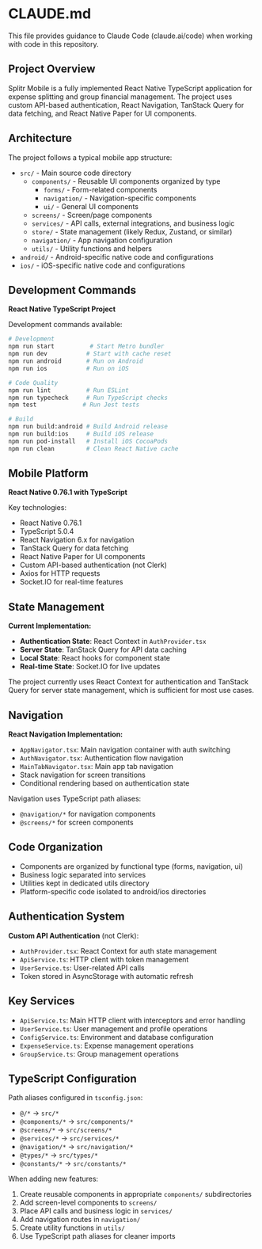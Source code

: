 # CLAUDE.md

This file provides guidance to Claude Code (claude.ai/code) when working with code in this repository.

## Project Overview

Splitr Mobile is a fully implemented React Native TypeScript application for expense splitting and group financial management. The project uses custom API-based authentication, React Navigation, TanStack Query for data fetching, and React Native Paper for UI components.

## Architecture

The project follows a typical mobile app structure:

- `src/` - Main source code directory
  - `components/` - Reusable UI components organized by type
    - `forms/` - Form-related components
    - `navigation/` - Navigation-specific components
    - `ui/` - General UI components
  - `screens/` - Screen/page components
  - `services/` - API calls, external integrations, and business logic
  - `store/` - State management (likely Redux, Zustand, or similar)
  - `navigation/` - App navigation configuration
  - `utils/` - Utility functions and helpers
- `android/` - Android-specific native code and configurations
- `ios/` - iOS-specific native code and configurations

## Development Commands

**React Native TypeScript Project**

Development commands available:

```bash
# Development
npm run start          # Start Metro bundler
npm run dev           # Start with cache reset
npm run android       # Run on Android
npm run ios           # Run on iOS

# Code Quality
npm run lint          # Run ESLint
npm run typecheck     # Run TypeScript checks
npm test             # Run Jest tests

# Build
npm run build:android # Build Android release
npm run build:ios     # Build iOS release
npm run pod-install   # Install iOS CocoaPods
npm run clean         # Clean React Native cache
```

## Mobile Platform

**React Native 0.76.1 with TypeScript**

Key technologies:
- React Native 0.76.1
- TypeScript 5.0.4
- React Navigation 6.x for navigation
- TanStack Query for data fetching
- React Native Paper for UI components
- Custom API-based authentication (not Clerk)
- Axios for HTTP requests
- Socket.IO for real-time features

## State Management

**Current Implementation:**
- **Authentication State**: React Context in `AuthProvider.tsx`
- **Server State**: TanStack Query for API data caching
- **Local State**: React hooks for component state
- **Real-time State**: Socket.IO for live updates

The project currently uses React Context for authentication and TanStack Query for server state management, which is sufficient for most use cases.

## Navigation

**React Navigation Implementation:**
- `AppNavigator.tsx`: Main navigation container with auth switching
- `AuthNavigator.tsx`: Authentication flow navigation
- `MainTabNavigator.tsx`: Main app tab navigation
- Stack navigation for screen transitions
- Conditional rendering based on authentication state

Navigation uses TypeScript path aliases:
- `@navigation/*` for navigation components
- `@screens/*` for screen components

## Code Organization

- Components are organized by functional type (forms, navigation, ui)
- Business logic separated into services
- Utilities kept in dedicated utils directory
- Platform-specific code isolated to android/ios directories

## Authentication System

**Custom API Authentication** (not Clerk):
- `AuthProvider.tsx`: React Context for auth state management
- `ApiService.ts`: HTTP client with token management
- `UserService.ts`: User-related API calls
- Token stored in AsyncStorage with automatic refresh

## Key Services

- `ApiService.ts`: Main HTTP client with interceptors and error handling
- `UserService.ts`: User management and profile operations
- `ConfigService.ts`: Environment and database configuration
- `ExpenseService.ts`: Expense management operations
- `GroupService.ts`: Group management operations

## TypeScript Configuration

Path aliases configured in `tsconfig.json`:
- `@/*` → `src/*`
- `@components/*` → `src/components/*`
- `@screens/*` → `src/screens/*`
- `@services/*` → `src/services/*`
- `@navigation/*` → `src/navigation/*`
- `@types/*` → `src/types/*`
- `@constants/*` → `src/constants/*`

When adding new features:
1. Create reusable components in appropriate `components/` subdirectories
2. Add screen-level components to `screens/`
3. Place API calls and business logic in `services/`
4. Add navigation routes in `navigation/`
5. Create utility functions in `utils/`
6. Use TypeScript path aliases for cleaner imports